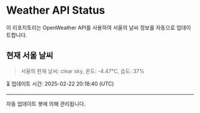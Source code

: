 
# Weather API Status

이 리포지토리는 OpenWeather API를 사용하여 서울의 날씨 정보를 자동으로 업데이트합니다.

## 현재 서울 날씨
> 서울의 현재 날씨: clear sky, 온도: -4.47°C, 습도: 37%

⏳ 업데이트 시간: 2025-02-22 20:18:40 (UTC)

---
자동 업데이트 봇에 의해 관리됩니다.
